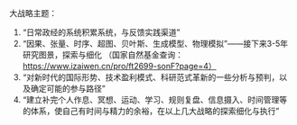 
大战略主题：
1. “日常政经的系统积累系统，与反馈实践渠道”
2. “因果、张量、时序、超图、贝叶斯、生成模型、物理模拟”——接下来3-5年研究图景，探索与细化
（国家自然基金查询：https://www.izaiwen.cn/pro/ft2699-sonF?page=4）
3. “对新时代的国际形势、技术盈利模式、科研范式革新的一些分析与预判，以及确定可能的参与路径”
4. “建立补完个人作息、冥想、运动、学习、规则复盘、信息摄入、时间管理等的体系，使自己有时间与精力的余裕，在以上几大战略的探索细化与执行”
